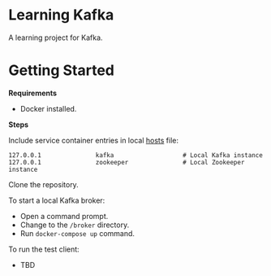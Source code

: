 # Learning Kafka

A learning project for Kafka.

# Getting Started

**Requirements**

* Docker installed.

**Steps**

Include service container entries in local [hosts](file://C:\Windows\System32\drivers\etc\hosts) file:

```
127.0.0.1               kafka                   # Local Kafka instance
127.0.0.1               zookeeper               # Local Zookeeper instance
```

Clone the repository.

To start a local Kafka broker:

* Open a command prompt.
* Change to the `/broker` directory.
* Run `docker-compose up` command.

To run the test client:

* TBD
